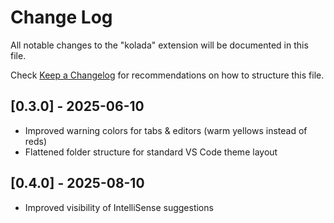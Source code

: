 # Change Log

All notable changes to the "kolada" extension will be documented in this file.

Check [Keep a Changelog](http://keepachangelog.com/) for recommendations on how to structure this file.

## [0.3.0] - 2025-06-10
- Improved warning colors for tabs & editors (warm yellows instead of reds)
- Flattened folder structure for standard VS Code theme layout

## [0.4.0] - 2025-08-10
- Improved visibility of IntelliSense suggestions